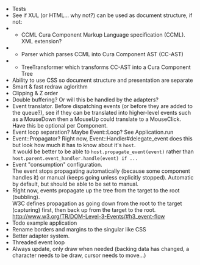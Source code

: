 * Tests
* See if XUL (or HTML... why not?) can be used as document structure, if not:
* * CCML Cura Component Markup Language specification (CCML). XML extension?
* * Parser which parses CCML into Cura Component AST (CC-AST)
* * TreeTransformer which transforms CC-AST into a Cura Component Tree
* Ability to use CSS so document structure and presentation are separate
* Smart & fast redraw aglorithm
* Clipping & Z order
* Double buffering? Or will this be handled by the adapters?
* Event translator. Before dispatching events (or before they are added to the queue?), see if they can be translated into 
  higher-level events such as a MouseDown then a MouseUp could translate to a MouseClick.  
  Have this be optional per Component.
* Event loop separation? Maybe Event::Loop? See Application.run
* Event::Propagator? Right now, Event::Handler#delegate_event does this but look how much it has to know about it's `host`.  
  It would be better to be able to `host.propagate_event(event)` rather than `host.parent.event_handler.handle(event) if ...`
* Event "consumption" configuration.  
  The event stops propagating automatically (because some component handles it) or manual (keeps going unless explicitly stopped).
  Automatic by default, but should be able to be set to manual.
* RIght now, events propagate up the tree from the target to the root (bubbling).  
  W3C defines propagation as going down from the root to the target (capturing) first, then 
  back up from the target to the root. http://www.w3.org/TR/DOM-Level-3-Events/#h3_event-flow
* Todo example application
* Rename borders and margins to the singular like CSS
* Better adapter system.
* Threaded event loop
* Always update, only draw when needed (backing data has changed, a character needs to be draw, cursor needs to move...)